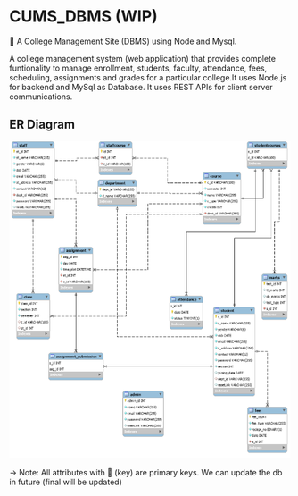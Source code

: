 # CUMS_DBMS (WIP)
🏰 A College Management Site (DBMS) using Node and Mysql.

A college management system (web application) that provides complete funtionality to manage enrollment, students, faculty, attendance, fees, scheduling,
assignments and grades for a particular college.It uses Node.js for backend and MySql as Database. It uses REST APIs for client server communications.


## ER Diagram

![documents/cms_db.png](documents/cms_db.png)

-> Note: All attributes with :key: (key) are primary keys. We can update the db in future (final will be updated)




